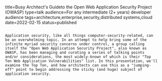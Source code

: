 title=Busy Architect's Guideto the Open Web Application Security Project (OWASP)
type=talk
audience=For any intermediate (2+ years) developer audience
tags=architecture,enterprise,security,distributed systems,cloud
date=2022-02-15
status=published
~~~~~~

Application security, like all things computer-security-related, can be an overwhelming topic. In an attempt to help bring some of the infinite myriad security concerns under control, a group calling itself the "Open Web Application Security Project", also known as OWASP, has been managing and curating a series of talking points and/or considerations, the most widely-known of which is their "Top Ten Web Application Vulnerabilities" list. In this presentation, we'll examine the Top Ten, and how architects can use this as a "jumping-off" point to begin addressing the sticky (and huge) subject of application security.
    
